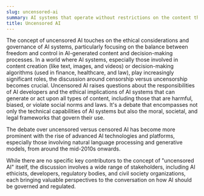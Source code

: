 ```yaml
---
slug: uncensored-ai
summary: AI systems that operate without restrictions on the content they generate or the decisions they make.
title: Uncensored AI
---
```


The concept of uncensored AI touches on the ethical considerations and governance of AI systems, particularly focusing on the balance between freedom and control in AI-generated content and decision-making processes. In a world where AI systems, especially those involved in content creation (like text, images, and videos) or decision-making algorithms (used in finance, healthcare, and law), play increasingly significant roles, the discussion around censorship versus uncensorship becomes crucial. Uncensored AI raises questions about the responsibilities of AI developers and the ethical implications of AI systems that can generate or act upon all types of content, including those that are harmful, biased, or violate social norms and laws. It's a debate that encompasses not only the technical capabilities of AI systems but also the moral, societal, and legal frameworks that govern their use.

The debate over uncensored versus censored AI has become more prominent with the rise of advanced AI technologies and platforms, especially those involving natural language processing and generative models, from around the mid-2010s onwards.

While there are no specific key contributors to the concept of "uncensored AI" itself, the discussion involves a wide range of stakeholders, including AI ethicists, developers, regulatory bodies, and civil society organizations, each bringing valuable perspectives to the conversation on how AI should be governed and regulated.
